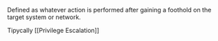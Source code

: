 
Defined as whatever action is performed after gaining a foothold on the target system or network.

Tipycally [[Privilege Escalation]]